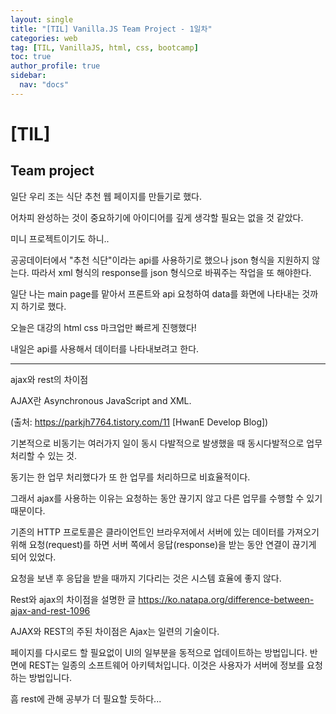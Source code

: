 ```yaml
---
layout: single
title: "[TIL] Vanilla.JS Team Project - 1일차"
categories: web
tag: [TIL, VanillaJS, html, css, bootcamp]
toc: true
author_profile: true
sidebar:
  nav: "docs"
---
```


# [TIL]

## Team project

일단 우리 조는 식단 추천 웹 페이지를 만들기로 했다.

어차피 완성하는 것이 중요하기에 아이디어를 깊게 생각할 필요는 없을 것 같았다.

미니 프로젝트이기도 하니..

공공데이터에서 "추천 식단"이라는 api를 사용하기로 했으나 json 형식을 지원하지 않는다.
따라서 xml 형식의 response를 json 형식으로 바꿔주는 작업을 또 해야한다.

일단 나는 main page를 맡아서 프론트와 api 요청하여 data를 화면에 나타내는 것까지 하기로 했다.

오늘은 대강의 html css 마크업만 빠르게 진행했다!

내일은 api를 사용해서 데이터를 나타내보려고 한다.

<hr>

ajax와 rest의 차이점

AJAX란 Asynchronous JavaScript and XML.

(출처: https://parkjh7764.tistory.com/11 [HwanE Develop Blog])

기본적으로 비동기는 여러가지 일이 동시 다발적으로 발생했을 때 동시다발적으로 업무 처리할 수 있는 것.

동기는 한 업무 처리했다가 또 한 업무를 처리하므로 비효율적이다.

그래서 ajax를 사용하는 이유는 요청하는 동안 끊기지 않고 다른 업무를 수행할 수 있기 때문이다.

기존의 HTTP 프로토콜은 클라이언트인 브라우저에서 서버에 있는 데이터를 가져오기 위해 요청(request)를 하면 서버 쪽에서 응답(response)을 받는 동안 연결이 끊기게 되어 있었다.

요청을 보낸 후 응답을 받을 때까지 기다리는 것은 시스템 효율에 좋지 않다.

Rest와 ajax의 차이점을 설명한 글
https://ko.natapa.org/difference-between-ajax-and-rest-1096

AJAX와 REST의 주된 차이점은 Ajax는 일련의 기술이다.

페이지를 다시로드 할 필요없이 UI의 일부분을 동적으로 업데이트하는 방법입니다. 반면에 REST는 일종의 소프트웨어 아키텍처입니다. 이것은 사용자가 서버에 정보를 요청하는 방법입니다.

흠 rest에 관해 공부가 더 필요할 듯하다...
